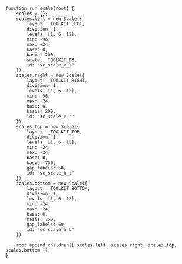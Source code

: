     function run_scale(root) {
        scales = {};
        scales.left = new Scale({
            layout: _TOOLKIT_LEFT,
            division: 1,
            levels: [1, 6, 12],
            min: -96,
            max: +24,
            base: 0,
            basis: 200,
            scale: _TOOLKIT_DB,
            id: "sc_scale_v_l"
        })
        scales.right = new Scale({
            layout: _TOOLKIT_RIGHT,
            division: 1,
            levels: [1, 6, 12],
            min: -96,
            max: +24,
            base: 0,
            basis: 200,
            id: "sc_scale_v_r"
        })
        scales.top = new Scale({
            layout: _TOOLKIT_TOP,
            division: 1,
            levels: [1, 6, 12],
            min: -24,
            max: +24,
            base: 0,
            basis: 750,
            gap_labels: 50,
            id: "sc_scale_h_t"
        })
        scales.bottom = new Scale({
            layout: _TOOLKIT_BOTTOM,
            division: 1,
            levels: [1, 6, 12],
            min: -24,
            max: +24,
            base: 0,
            basis: 750,
            gap_labels: 50,
            id: "sc_scale_h_b"
        })

        root.append_children([ scales.left, scales.right, scales.top, scales.bottom ]);
    }

<script> prepare_example(); </script>
